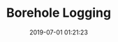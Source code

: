 ---
title: Borehole Logging
description: null
image: https://res.cloudinary.com/madsan/image/upload/v1636194992/madsan-stock/IMG_3200_nsgux0.jpg
page: borehole-logging-en
cta: true
path: borehole-logging-en

date: 2019-07-01 01:21:23
---